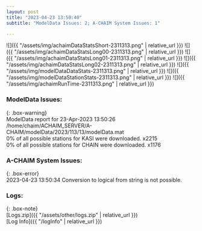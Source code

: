 ```yaml
---
layout: post
title: "2023-04-23 13:50:40"
subtitle: "ModelData Issues: 2; A-CHAIM System Issues: 1"

---
```


![]({{ "/assets/img/achaimDataStatsShort-2311313.png" | relative_url }})
![]({{ "/assets/img/achaimDataStatsLong00-2311313.png" | relative_url }})
![]({{ "/assets/img/achaimDataStatsLong01-2311313.png" | relative_url }})
![]({{ "/assets/img/achaimDataStatsLong02-2311313.png" | relative_url }})
![]({{ "/assets/img/modelDataDataStats-2311313.png" | relative_url }})
![]({{ "/assets/img/modelDataStationStats-2311313.png" | relative_url }})
![]({{ "/assets/img/achaimRunTime-2311313.png" | relative_url }})


### ModelData Issues:  
  
{: .box-warning}  
 ModelData report for 23-Apr-2023 13:50:26   
 /home/chaim/ACHAIM_SERVER/A-CHAIM/modelData/2023/113/13/modelData.mat   
 0% of all possible stations for KASI were downloaded. x2215   
 0% of all possible stations for CHAIN were downloaded. x1176   
  
### A-CHAIM System Issues:  
  
{: .box-error}  
2023-04-23 13:50:34 Conversion to logical from string is not possible.  

### Logs:  
  
{: .box-note}  
[Logs.zip]({{ "/assets/other/logs.zip" | relative_url }})  
[Log Info]({{ "/logInfo" | relative_url }})  
